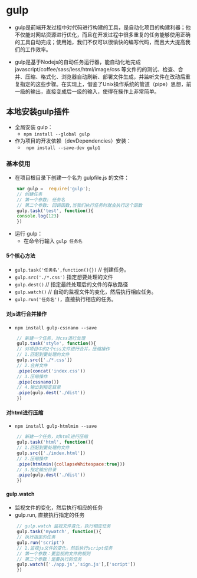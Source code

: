 
# gulp
- gulp是前端开发过程中对代码进行构建的工具，是自动化项目的构建利器；他不仅能对网站资源进行优化，而且在开发过程中很多重复的任务能够使用正确的工具自动完成；使用她，我们不仅可以很愉快的编写代码，而且大大提高我们的工作效率。

- gulp是基于Nodejs的自动任务运行器，能自动化地完成 javascript/coffee/sass/less/html/image/css 等文件的的测试、检查、合并、压缩、格式化、浏览器自动刷新、部署文件生成，并监听文件在改动后重复指定的这些步骤。在实现上，借鉴了Unix操作系统的管道（pipe）思想，前一级的输出，直接变成后一级的输入，使得在操作上非常简单。
 
## 本地安装gulp插件
-  全局安装 gulp：
    + `npm install --global gulp`
-  作为项目的开发依赖（devDependencies）安装：
    + ` npm install --save-dev gulp1`    
### 基本使用
- 在项目根目录下创建一个名为 gulpfile.js 的文件：
```javascript
    var gulp =  require('gulp');
    // 创建任务
    // 第一个参数: 任务名
    // 第二个参数: 回调函数,当我们执行任务时就会执行这个函数
    gulp.task('test', function(){
    console.log(123)
    })
```
- 运行 gulp：
    + 在命令行输入 `gulp 任务名`
     
#### 5个核心方法
- `gulp.task('任务名',function(){})` // 创建任务。
- `gulp.src('./*.css')` 指定想要处理的文件
- `gulp.dest()` // 指定最终处理后的文件的存放路径
- `gulp.watch()` // 自动的监视文件的变化，然后执行相应任务。
- `gulp.run('任务名')`，直接执行相应的任务。

#### 对js进行合并操作
- `npm install gulp-cssnano --save`
```javascript
    // 新建一个任务，对css进行处理
    gulp.task('style', function(){
    // 对项目中的2个css文件进行合并，压缩操作
    // 1.匹配到要处理的文件
    gulp.src(['./*.css'])
    // 2.合并文件
    .pipe(concat('index.css'))
    // 3.压缩操作
    .pipe(cssnano())
    // 4.输出到指定目录
    .pipe(gulp.dest('./dist'))
    })

```
#### 对html进行压缩
- `npm install gulp-htmlmin --save`
```javascript
    // 新建一个任务，对html进行压缩
    gulp.task('html', function(){
    // 1.匹配到要处理的文件
    gulp.src(['./index.html'])
    // 2.压缩操作
    .pipe(htmlmin({collapseWhitespace:true}))
    // 3.指定输出目录
    .pipe(gulp.dest('./dist'))
    })
```
#### gulp.watch
- 监视文件的变化，然后执行相应的任务
- gulp.run, 直接执行指定的任务
```javascript
    // gulp.watch 监视文件变化，执行相应任务
    gulp.task('mywatch', function(){
    // 执行指定的任务
    gulp.run('script')
    // 1.监视js文件的变化，然后执行script任务
    // 第一个参数：要监视的文件的规则
    // 第二个参数：是要执行的任务
    gulp.watch(['./app.js','sign.js'],['script'])
    })
```